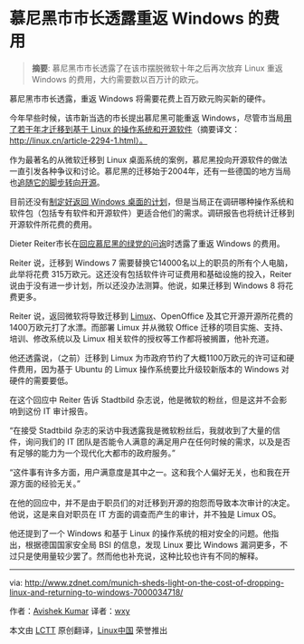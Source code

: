慕尼黑市市长透露重返 Windows 的费用
================================================================================
> **摘要**: 慕尼黑市市长透露了在该市摆脱微软十年之后再次放弃 Linux 重返 Windows 的费用，大约需要数以百万计的欧元。

慕尼黑市市长透露，重返 Windows 将需要花费上百万欧元购买新的硬件。

今年早些时候，该市新当选的市长提出慕尼黑可能重返 Windows，尽管市当局[用了若干年才迁移到基于 Linux 的操作系统和开源软件][1]（摘要译文：http://linux.cn/article-2294-1.html）。

作为最著名的从微软迁移到 Linux 桌面系统的案例，慕尼黑投向开源软件的做法一直引发各种争议和讨论。慕尼黑的迁移始于2004年，还有一些德国的地方当局也[追随它的脚步转向开源][2]。

目前还没有[制定好返回 Windows 桌面的计划][3]，但是当局正在调研哪种操作系统和软件包（包括专有软件和开源软件）更适合他们的需求。调研报告也将统计迁移到开源软件所花费的费用。

Dieter Reiter市长在[回应慕尼黑的绿党的问询][4]时透露了重返 Windows 的费用。

Reiter 说，迁移到 Windows 7 需要替换它14000名以上的职员的所有个人电脑，此举将花费 315万欧元。这还没有包括软件许可证费用和基础设施的投入，Reiter 说由于没有进一步计划，所以还没办法测算。他说，如果迁移到 Windows 8 将花费更多。

Reiter 说，返回微软将导致迁移到 [Limux][5]、OpenOffice 及其它开源开源所花费的1400万欧元打了水漂。而部署 Limux 并从微软 Office 迁移的项目实施、支持、培训、修改系统以及 Limux 相关软件的授权等工作都将被搁置，他补充道。

他还透露说，（之前）迁移到 Limux 为市政府节约了大概1100万欧元的许可证和硬件费用，因为基于 Ubuntu 的 Limux 操作系统要比升级较新版本的 Windows 对硬件的需要要低。

在这个回应中 Reiter 告诉 Stadtbild 杂志说，他是微软的粉丝，但是这并不会影响到这份 IT 审计报告。

“在接受 Stadtbild 杂志的采访中我透露我是微软粉丝后，我就收到了大量的信件，询问我们的 IT 团队是否能令人满意的满足用户在任何时候的需求，以及是否有足够的能力为一个现代化大都市的政府服务。”

“这件事有许多方面，用户满意度是其中之一。这和我个人偏好无关，也和我在开源方面的经验无关。”

在他的回应中，并不是由于职员们的对迁移到开源的抱怨而导致本次审计的决定。他说，这是来自对职员在 IT 方面的调查而产生的审计，并不独是 Limux OS。

他还提到了一个 Windows 和基于 Linux 的操作系统的相对安全的问题。他指出，根据德国国家安全局 BSI 的信息，发现 Linux 要比 Windows 漏洞更多，不过只是使用量较少罢了。然而他也补充说，这种比较也许有不同的解释。

--------------------------------------------------------------------------------

via: http://www.zdnet.com/munich-sheds-light-on-the-cost-of-dropping-linux-and-returning-to-windows-7000034718/

作者：[Avishek Kumar][a]
译者：[wxy](https://github.com/wxy)

本文由 [LCTT](https://github.com/LCTT/TranslateProject) 原创翻译，[Linux中国](http://linux.cn/) 荣誉推出

[a]:http://www.zdnet.com/meet-the-team/uk/nick-heath/
[1]:http://www.techrepublic.com/article/how-munich-rejected-steve-ballmer-and-kicked-microsoft-out-of-the-city/
[2]:http://www.techrepublic.com/blog/european-technology/its-not-just-munich-open-source-gains-new-ground-in-germany/
[3]:http://www.techrepublic.com/article/no-munich-isnt-about-to-ditch-free-software-and-move-back-to-windows/
[4]:http://www.ris-muenchen.de/RII2/RII/DOK/ANTRAG/3456728.pdf
[5]:http://en.wikipedia.org/wiki/LiMux